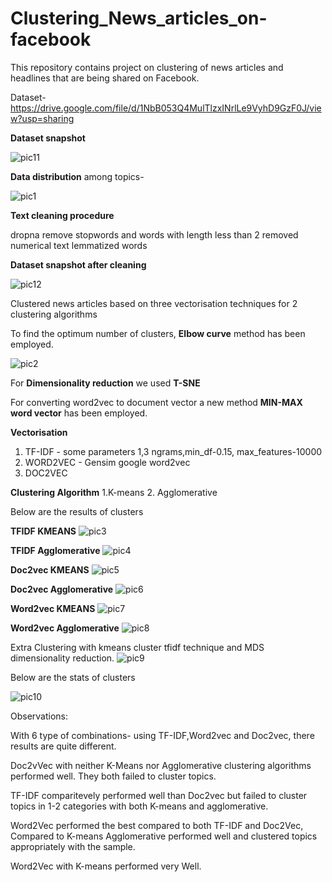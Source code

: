 # Clustering_News_articles_on-facebook

This repository contains project on clustering of news articles and headlines that are being shared on Facebook. 

Dataset- https://drive.google.com/file/d/1NbB053Q4MulTlzxINrlLe9VyhD9GzF0J/view?usp=sharing

**Dataset snapshot**

![pic11](https://github.com/ARGULASAISURAJ/Clustering_News_articles_on-facebook/blob/main/pic11.png)

**Data distribution** among topics-

![pic1](https://github.com/ARGULASAISURAJ/Clustering_News_articles_on-facebook/blob/main/pic1.PNG)

**Text cleaning procedure**

dropna
remove stopwords and words with length less than 2
removed numerical text
lemmatized words



**Dataset snapshot after cleaning**

![pic12](https://github.com/ARGULASAISURAJ/Clustering_News_articles_on-facebook/blob/main/pic12.png)


Clustered news articles based on three vectorisation techniques for 2 clustering algorithms

To find the optimum number of clusters, **Elbow curve** method has been employed.

![pic2](https://github.com/ARGULASAISURAJ/Clustering_News_articles_on-facebook/blob/main/pic2.PNG)

For **Dimensionality reduction** we used **T-SNE**

For converting word2vec to document vector a new method **MIN-MAX word vector** has been employed.

**Vectorisation**
1. TF-IDF - some parameters 1,3 ngrams,min_df-0.15, max_features-10000
2. WORD2VEC - Gensim google word2vec
3. DOC2VEC

**Clustering Algorithm**
1.K-means
2. Agglomerative

Below are the results of clusters

**TFIDF KMEANS**
![pic3](https://github.com/ARGULASAISURAJ/Clustering_News_articles_on-facebook/blob/main/pic3.PNG)

**TFIDF Agglomerative**
![pic4](https://github.com/ARGULASAISURAJ/Clustering_News_articles_on-facebook/blob/main/pic4.PNG)

**Doc2vec KMEANS**
![pic5](https://github.com/ARGULASAISURAJ/Clustering_News_articles_on-facebook/blob/main/pic5.PNG)

**Doc2vec Agglomerative**
![pic6](https://github.com/ARGULASAISURAJ/Clustering_News_articles_on-facebook/blob/main/pic6.PNG)

**Word2vec KMEANS**
![pic7](https://github.com/ARGULASAISURAJ/Clustering_News_articles_on-facebook/blob/main/pic7.PNG)

**Word2vec Agglomerative**
![pic8](https://github.com/ARGULASAISURAJ/Clustering_News_articles_on-facebook/blob/main/pic8.PNG)

Extra Clustering with kmeans cluster tfidf technique and MDS dimensionality reduction.
![pic9](https://github.com/ARGULASAISURAJ/Clustering_News_articles_on-facebook/blob/main/pic9.PNG)

Below are the stats of clusters

![pic10](https://github.com/ARGULASAISURAJ/Clustering_News_articles_on-facebook/blob/main/pic10.PNG)

Observations:

With 6 type of combinations- using TF-IDF,Word2vec and Doc2vec, there results are quite different.

Doc2vVec with neither K-Means nor Agglomerative clustering algorithms performed well. They both failed to cluster topics.

TF-IDF comparitevely performed well than Doc2vec but failed to cluster topics in 1-2 categories with both K-means and agglomerative.

Word2Vec performed the best compared to both TF-IDF and Doc2Vec, Compared to K-means Agglomerative performed well and clustered topics appropriately with the sample.

Word2Vec with K-means performed very Well.




